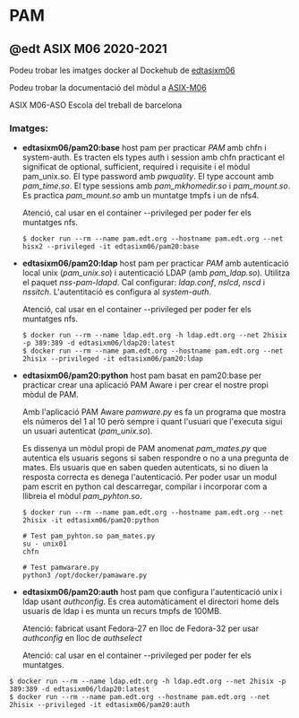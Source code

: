 # PAM

## @edt ASIX M06 2020-2021


Podeu trobar les imatges docker al Dockehub de [edtasixm06](https://hub.docker.com/u/edtasixm06/)

Podeu trobar la documentació del mòdul a [ASIX-M06](https://sites.google.com/site/asixm06edt/)

ASIX M06-ASO Escola del treball de barcelona

### Imatges:

* **edtasixm06/pam20:base** host pam per practicar *PAM* amb chfn i system-auth. Es tracten els types
  auth i session amb chfn practicant el significat de optional, sufficient, required i requisite i el 
  mòdul pam_unix.so. El type password amb *pwquality*. El type account amb *pam_time.so*. 
  El type sessions amb *pam_mkhomedir.so* i *pam_mount.so*. Es practica *pam_mount.so* amb un muntatge tmpfs
  i un de nfs4.

  Atenció, cal usar en el container --privileged per poder fer els muntatges nfs.

  ```
  $ docker run --rm --name pam.edt.org --hostname pam.edt.org --net hisx2 --privileged -it edtasixm06/pam20:base
  ```


* **edtasixm06/pam20:ldap** host pam per practicar *PAM* amb autenticació local
  unix (*pam_unix.so*) i autenticació LDAP (amb *pam_ldap.so*). Utilitza el paquet
  *nss-pam-ldapd*. Cal configurar: *ldap.conf*, *nslcd*, *nscd* i *nssitch*.
  L'autentitació es configura al *system-auth*.


  Atenció, cal usar en el container --privileged per poder fer els muntatges nfs.

  ```
  $ docker run --rm --name ldap.edt.org -h ldap.edt.org --net 2hisix -p 389:389 -d edtasixm06/ldap20:latest
  $ docker run --rm --name pam.edt.org --hostname pam.edt.org --net 2hisix --privileged -it edtasixm06/pam20:ldap
  ```

* **edtasixm06/pam20:python** host pam basat en pam20:base per practicar crear una aplicació PAM Aware i per
  crear el nostre propi mòdul de PAM.

  Amb l'aplicació PAM Aware *pamware.py* es fa un programa que mostra els números del 1 al 10 però sempre i quant
  l'usuari que l'executa sigui un usuari autenticat (*pam_unix.so*).

  Es dissenya un mòdul propi de PAM anomenat *pam_mates.py* que autentica els usuaris segons si saben respondre
  o no a una pregunta de mates. Els usuaris que en saben queden autenticats, si no diuen la resposta correcta
  es denega l'autenticació. Per poder usar un modul pam escrit en python cal descarregar, compilar i incorporar
  com a llibreia el mòdul *pam_pyhton.so*.


  ```
  $ docker run --rm --name pam.edt.org --hostname pam.edt.org --net 2hisix -it edtasixm06/pam20:python

  # Test pam_pyhton.so pam_mates.py
  su - unix01
  chfn

  # Test pamwarare.py
  python3 /opt/docker/pamaware.py

  ```

* **edtasixm06/pam20:auth** host pam que configura l'autenticació unix i ldap usant *authconfig*.
  Es crea automàticament el directori home dels usuaris de ldap i es munta un recurs tmpfs de 100MB.

  Atenció: fabricat usant Fedora-27 en lloc de Fedora-32 per usar *authconfig* en lloc de *authselect*
  
  Atenció: cal usar en el container --privileged per poder fer els muntatges.

```
$ docker run --rm --name ldap.edt.org -h ldap.edt.org --net 2hisix -p 389:389 -d edtasixm06/ldap20:latest
$ docker run --rm --name pam.edt.org --hostname pam.edt.org --net 2hisix --privileged -it edtasixm06/pam20:auth
```



